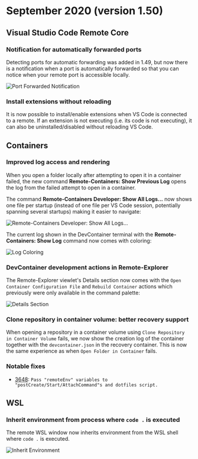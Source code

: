 # September 2020 (version 1.50)

## Visual Studio Code Remote Core

### Notification for automatically forwarded ports

Detecting ports for automatic forwarding was added in 1.49, but now there is a notification when a port is automatically forwarded so that you can notice when your remote port is accessible locally.

![Port Forwarded Notification](images/1_50/port-forwarded-notification.png)

### Install extensions without reloading

It is now possible to install/enable extensions when VS Code is connected to a remote. If an extension is not executing (i.e. its code is not executing), it can also be uninstalled/disabled without reloading VS Code.

## Containers

### Improved log access and rendering

When you open a folder locally after attempting to open it in a container failed, the new command **Remote-Containers: Show Previous Log** opens the log from the failed attempt to open in a container.

The command **Remote-Containers Developer: Show All Logs...** now shows one file per startup (instead of one file per VS Code session, potentially spanning several startups) making it easier to navigate:

![Remote-Containers Developer: Show All Logs...](images/1_50/containers-show-all-logs.png)

The current log shown in the DevContainer terminal with the **Remote-Containers: Show Log** command now comes with coloring:

![Log Coloring](images/1_50/containers-log-coloring.png)

### DevContainer development actions in Remote-Explorer

The Remote-Explorer viewlet's Details section now comes with the `Open Container Configuration File` and `Rebuild Container` actions which previously were only available in the command palette:

![Details Section](images/1_50/containers-details-section.png)

### Clone repository in container volume: better recovery support

When opening a repository in a container volume using `Clone Repository in Container Volume` fails, we now show the creation log of the container together with the `devcontainer.json` in the recovery container. This is now the same experience as when `Open Folder in Container` fails.

### Notable fixes

- [3648](https://github.com/microsoft/vscode-remote-release/issues/3648): `Pass "remoteEnv" variables to "postCreate/Start/AttachCommand"s and dotfiles script.`

## WSL

### Inherit environment from process where `code .` is executed

The remote WSL window now inherits environment from the WSL shell where `code .` is executed.

![Inherit Environment](images/1_50/wsl-inherit-env.png)
